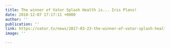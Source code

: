 ```yaml
---
title: The winner of Vator Splash Health is... Iris Plans!
date: 2018-12-07 17:17:11 +0000
author: ''
publication: ''
link: https://vator.tv/news/2017-03-23-the-winner-of-vator-splash-health-is-iris-plans#e7l68TKprgG4JC0P.99
image: ''

---
```

